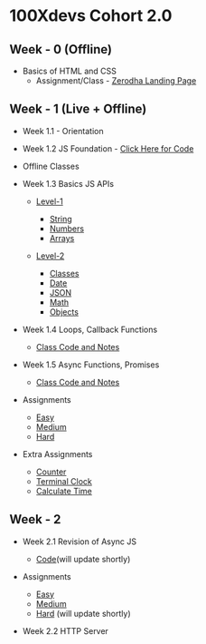 # 100Xdevs Cohort 2.0

## Week - 0 (Offline)
- Basics of HTML and CSS
  - Assignment/Class - [Zerodha Landing Page](https://github.com/dexter-ifti/100Xdevs/tree/main/Week_0/zerodha-app)

## Week - 1 (Live + Offline)
- Week 1.1 - Orientation
- Week 1.2 JS Foundation - [Click Here for Code](https://github.com/dexter-ifti/100Xdevs/blob/main/Week-1/main.js)
- Offline Classes
- Week 1.3 Basics JS APIs 

  - [Level-1](https://github.com/dexter-ifti/100Xdevs/tree/main/Week-1/offline-class/class-1/level-1)
    - [String](https://github.com/dexter-ifti/100Xdevs/blob/main/Week-1/offline-class/class-1/level-1/01-String.js)
    - [Numbers](https://github.com/dexter-ifti/100Xdevs/blob/main/Week-1/offline-class/class-1/level-1/02-Numbers.js)
    - [Arrays](https://github.com/dexter-ifti/100Xdevs/blob/main/Week-1/offline-class/class-1/level-1/03-Arrays.js)


  - [Level-2](https://github.com/dexter-ifti/100Xdevs/tree/main/Week-1/offline-class/class-1/level-2)
    - [Classes](https://github.com/dexter-ifti/100Xdevs/blob/main/Week-1/offline-class/class-1/level-2/01-Class.js)
    - [Date](https://github.com/dexter-ifti/100Xdevs/blob/main/Week-1/offline-class/class-1/level-2/02-Date.js)
    - [JSON](https://github.com/dexter-ifti/100Xdevs/blob/main/Week-1/offline-class/class-1/level-2/03-JSON.js)
    - [Math](https://github.com/dexter-ifti/100Xdevs/blob/main/Week-1/offline-class/class-1/level-2/04-Math.js)
    - [Objects](https://github.com/dexter-ifti/100Xdevs/blob/main/Week-1/offline-class/class-1/level-2/05-Objects.js)

- Week 1.4 Loops, Callback Functions  

  - [Class Code and Notes](https://github.com/dexter-ifti/100Xdevs/tree/main/Week-1/offline-class/class-2)
  
- Week 1.5 Async Functions, Promises

  - [Class Code and Notes](https://github.com/dexter-ifti/100Xdevs/tree/main/Week-1/offline-class/class-3)

- Assignments
  - [Easy](https://github.com/dexter-ifti/100Xdevs/tree/main/Week-1/assignments/01-js/easy)
  - [Medium](https://github.com/dexter-ifti/100Xdevs/tree/main/Week-1/assignments/01-js/medium)
  - [Hard](https://github.com/dexter-ifti/100Xdevs/tree/main/Week-1/assignments/01-js/hard)
- Extra Assignments
    - [Counter](https://github.com/dexter-ifti/100Xdevs/blob/main/Week-1/class-assignments/counter.js)
    - [Terminal Clock](https://github.com/dexter-ifti/100Xdevs/blob/main/Week-1/class-assignments/terminal-clock.js)
    - [Calculate Time](https://github.com/dexter-ifti/100Xdevs/blob/main/Week-1/class-assignments/time.js) 

## Week - 2
- Week 2.1  Revision of Async JS 
  - [Code]()(will update shortly) 
- Assignments

  - [Easy](https://github.com/dexter-ifti/100Xdevs/tree/main/Week-2/assignments/easy)
  - [Medium](https://github.com/dexter-ifti/100Xdevs/tree/main/Week-2/assignments/medium) 
  - [Hard](https://github.com/dexter-ifti/100Xdevs/tree/main/Week-2/assignments/hard) (will update shortly)

- Week 2.2 HTTP Server

